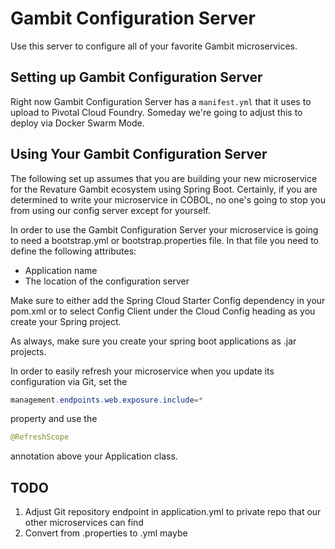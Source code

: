 # Gambit Configuration Server

Use this server to configure all of your favorite Gambit microservices.

## Setting up Gambit Configuration Server

Right now Gambit Configuration Server has a `manifest.yml` that it uses to
upload to Pivotal Cloud Foundry. Someday we're going to adjust this to deploy
via Docker Swarm Mode.

## Using Your Gambit Configuration Server

The following set up assumes that you are building your new microservice for
the Revature Gambit ecosystem using Spring Boot. Certainly, if you are
determined to write your microservice in COBOL, no one's going to stop you
from using our config server except for yourself.

In order to use the Gambit Configuration Server your microservice is going to
need a bootstrap.yml or bootstrap.properties file. In that file you need to
define the following attributes:

* Application name
* The location of the configuration server

Make sure to either add the Spring Cloud Starter Config dependency in your
pom.xml or to select Config Client under the Cloud Config heading as you create
your Spring project.

As always, make sure you create your spring boot applications as .jar projects.

In order to easily refresh your microservice when you update its configuration
via Git, set the

```Java
management.endpoints.web.exposure.include=*
```

property and use the

```Java
@RefreshScope
```

annotation above your Application class.

## TODO

1. Adjust Git repository endpoint in application.yml to private repo that our
other microservices can find
2. Convert from .properties to .yml maybe
